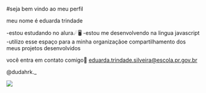 #seja bem vindo ao meu perfil

meu nome é eduarda trindade

-estou estudando no alura☄🖥️ -estou me desenvolvendo na lingua javascript -utilizo esse espaço para a minha organizaçãoe compartilhamento dos meus projetos desenvolvidos

você entra em contato comigo💌
eduarda.trindade.silveira@escola.pr.gov.br

@dudahrk._

![](https://tenor.com/pt-BR/view/hi-gif-15713149880879377075)
